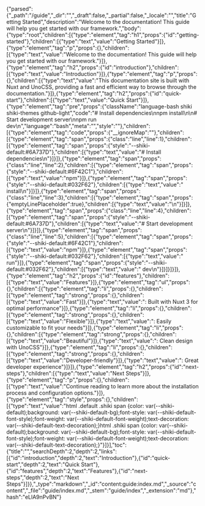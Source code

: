 {"parsed":{"_path":"/guide","_dir":"","_draft":false,"_partial":false,"_locale":"","title":"Getting Started","description":"Welcome to the documentation! This guide will help you get started with our framework.","body":{"type":"root","children":[{"type":"element","tag":"h1","props":{"id":"getting-started"},"children":[{"type":"text","value":"Getting Started"}]},{"type":"element","tag":"p","props":{},"children":[{"type":"text","value":"Welcome to the documentation! This guide will help you get started with our framework."}]},{"type":"element","tag":"h2","props":{"id":"introduction"},"children":[{"type":"text","value":"Introduction"}]},{"type":"element","tag":"p","props":{},"children":[{"type":"text","value":"This documentation site is built with Nuxt and UnoCSS, providing a fast and efficient way to browse through the documentation."}]},{"type":"element","tag":"h2","props":{"id":"quick-start"},"children":[{"type":"text","value":"Quick Start"}]},{"type":"element","tag":"pre","props":{"className":"language-bash shiki shiki-themes github-light","code":"# Install dependencies\nnpm install\n\n# Start development server\nnpm run dev\n","language":"bash","meta":"","style":""},"children":[{"type":"element","tag":"code","props":{"__ignoreMap":""},"children":[{"type":"element","tag":"span","props":{"class":"line","line":1},"children":[{"type":"element","tag":"span","props":{"style":"--shiki-default:#6A737D"},"children":[{"type":"text","value":"# Install dependencies\n"}]}]},{"type":"element","tag":"span","props":{"class":"line","line":2},"children":[{"type":"element","tag":"span","props":{"style":"--shiki-default:#6F42C1"},"children":[{"type":"text","value":"npm"}]},{"type":"element","tag":"span","props":{"style":"--shiki-default:#032F62"},"children":[{"type":"text","value":" install\n"}]}]},{"type":"element","tag":"span","props":{"class":"line","line":3},"children":[{"type":"element","tag":"span","props":{"emptyLinePlaceholder":true},"children":[{"type":"text","value":"\n"}]}]},{"type":"element","tag":"span","props":{"class":"line","line":4},"children":[{"type":"element","tag":"span","props":{"style":"--shiki-default:#6A737D"},"children":[{"type":"text","value":"# Start development server\n"}]}]},{"type":"element","tag":"span","props":{"class":"line","line":5},"children":[{"type":"element","tag":"span","props":{"style":"--shiki-default:#6F42C1"},"children":[{"type":"text","value":"npm"}]},{"type":"element","tag":"span","props":{"style":"--shiki-default:#032F62"},"children":[{"type":"text","value":" run"}]},{"type":"element","tag":"span","props":{"style":"--shiki-default:#032F62"},"children":[{"type":"text","value":" dev\n"}]}]}]}]},{"type":"element","tag":"h2","props":{"id":"features"},"children":[{"type":"text","value":"Features"}]},{"type":"element","tag":"ul","props":{},"children":[{"type":"element","tag":"li","props":{},"children":[{"type":"element","tag":"strong","props":{},"children":[{"type":"text","value":"Fast"}]},{"type":"text","value":": Built with Nuxt 3 for optimal performance"}]},{"type":"element","tag":"li","props":{},"children":[{"type":"element","tag":"strong","props":{},"children":[{"type":"text","value":"Flexible"}]},{"type":"text","value":": Easily customizable to fit your needs"}]},{"type":"element","tag":"li","props":{},"children":[{"type":"element","tag":"strong","props":{},"children":[{"type":"text","value":"Beautiful"}]},{"type":"text","value":": Clean design with UnoCSS"}]},{"type":"element","tag":"li","props":{},"children":[{"type":"element","tag":"strong","props":{},"children":[{"type":"text","value":"Developer-friendly"}]},{"type":"text","value":": Great developer experience"}]}]},{"type":"element","tag":"h2","props":{"id":"next-steps"},"children":[{"type":"text","value":"Next Steps"}]},{"type":"element","tag":"p","props":{},"children":[{"type":"text","value":"Continue reading to learn more about the installation process and configuration options."}]},{"type":"element","tag":"style","props":{},"children":[{"type":"text","value":"html .default .shiki span {color: var(--shiki-default);background: var(--shiki-default-bg);font-style: var(--shiki-default-font-style);font-weight: var(--shiki-default-font-weight);text-decoration: var(--shiki-default-text-decoration);}html .shiki span {color: var(--shiki-default);background: var(--shiki-default-bg);font-style: var(--shiki-default-font-style);font-weight: var(--shiki-default-font-weight);text-decoration: var(--shiki-default-text-decoration);}"}]}],"toc":{"title":"","searchDepth":2,"depth":2,"links":[{"id":"introduction","depth":2,"text":"Introduction"},{"id":"quick-start","depth":2,"text":"Quick Start"},{"id":"features","depth":2,"text":"Features"},{"id":"next-steps","depth":2,"text":"Next Steps"}]}},"_type":"markdown","_id":"content:guide:index.md","_source":"content","_file":"guide/index.md","_stem":"guide/index","_extension":"md"},"hash":"eLlA9nPvBN"}